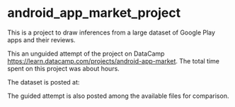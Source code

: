# android_app_market_project
This is a project to draw inferences from a large dataset of Google Play apps and their reviews.

This an unguided attempt of the project on DataCamp https://learn.datacamp.com/projects/android-app-market. The total time spent on this project was about hours.

The dataset is posted at: 

The guided attempt is also posted among the available files for comparison.
